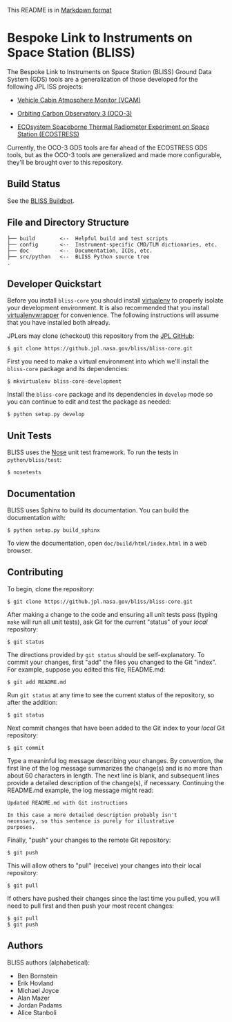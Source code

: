 This README is in
[Markdown format](http://daringfireball.net/projects/markdown/)


Bespoke Link to Instruments on Space Station (BLISS)
====================================================

The Bespoke Link to Instruments on Space Station (BLISS) Ground Data
System (GDS) tools are a generalization of those developed for the
following JPL ISS projects:

  * [Vehicle Cabin Atmosphere Monitor (VCAM)](http://www.nasa.gov/mission_pages/station/research/experiments/35.html)

  * [Orbiting Carbon Observatory 3 (OCO-3)](http://oco.jpl.nasa.gov)

  * [ECOsystem Spaceborne Thermal Radiometer Experiment on Space Station (ECOSTRESS)](http://ecostress.jpl.nasa.gov)

Currently, the OCO-3 GDS tools are far ahead of the ECOSTRESS GDS
tools, but as the OCO-3 tools are generalized and made more
configurable, they'll be brought over to this repository.


Build Status
------------

See the [BLISS Buildbot]().


File and Directory Structure
----------------------------

    ├── build        <--  Helpful build and test scripts
    ├── config       <--  Instrument-specific CMD/TLM dictionaries, etc.
    ├── doc          <--  Documentation, ICDs, etc.
    ├── src/python   <--  BLISS Python source tree
    .


Developer Quickstart
--------------------

Before you install `bliss-core` you should install
[virtualenv](https://virtualenv.pypa.io/en/latest/installation.html) to properly
isolate your development environment. It is also recommended that you install
[virtualenvwrapper](https://virtualenvwrapper.readthedocs.org/en/latest/install.html)
for convenience. The following instructions will assume that you have installed
both already.

JPLers may clone (checkout) this repository from the [JPL
GitHub](https://github.jpl.nasa.gov):

    $ git clone https://github.jpl.nasa.gov/bliss/bliss-core.git


First you need to make a virtual environment into which we'll install the
`bliss-core` package and its dependencies:

    $ mkvirtualenv bliss-core-development

Install the `bliss-core` package and its dependencies in `develop` mode so you
can continue to edit and test the package as needed:

    $ python setup.py develop


Unit Tests
----------

BLISS uses the [Nose](https://nose.readthedocs.org/en/latest/) unit
test framework.  To run the tests in `python/bliss/test`:

    $ nosetests


Documentation
-------------

BLISS uses Sphinx to build its documentation. You can build the documentation
with:

    $ python setup.py build_sphinx

To view the documentation, open `doc/build/html/index.html` in a web browser.


Contributing
------------

To begin, clone the repository:

    $ git clone https://github.jpl.nasa.gov/bliss/bliss-core.git

After making a change to the code and ensuring all unit tests pass
(typing `make` will run all unit tests), ask Git for the current
"status" of your *local* repository:

    $ git status

The directions provided by `git status` should be self-explanatory.
To commit your changes, first "add" the files you changed to the Git
"index".  For example, suppose you edited this file, README.md:

    $ git add README.md

Run `git status` at any time to see the current status of the
repository, so after the addition:

    $ git status

Next commit changes that have been added to the Git index to your
*local* Git repository:

    $ git commit

Type a meaninful log message describing your changes.  By convention,
the first line of the log message summarizes the change(s) and is no
more than about 60 characters in length.  The next line is blank, and
subsequent lines provide a detailed description of the change(s), if
necessary.  Continuing the README.md example, the log message might
read:

    Updated README.md with Git instructions

    In this case a more detailed description probably isn't
    necessary, so this sentence is purely for illustrative
    purposes.

Finally, "push" your changes to the remote Git repository:

    $ git push

This will allow others to "pull" (receive) your changes into their
local repository:

    $ git pull

If others have pushed their changes since the last time you pulled,
you will need to pull first and then push your most recent changes:

    $ git pull
    $ git push


Authors
-------

BLISS authors (alphabetical):

  * Ben Bornstein
  * Erik Hovland
  * Michael Joyce
  * Alan Mazer
  * Jordan Padams
  * Alice Stanboli
